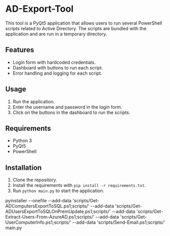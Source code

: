 # AD-Export-Tool

This tool is a PyQt5 application that allows users to run several PowerShell scripts related to Active Directory. The scripts are bundled with the application and are run in a temporary directory.

## Features

- Login form with hardcoded credentials.
- Dashboard with buttons to run each script.
- Error handling and logging for each script.

## Usage

1. Run the application.
2. Enter the username and password in the login form.
3. Click on the buttons in the dashboard to run the scripts.

## Requirements

- Python 3
- PyQt5
- PowerShell

## Installation

1. Clone the repository.
2. Install the requirements with `pip install -r requirements.txt`.
3. Run `python main.py` to start the application.

pyinstaller --onefile --add-data 'scripts/Get-ADComputersExportToSQL.ps1;scripts/' --add-data 'scripts/Get-ADUsersExportToSQLOnPremUpdate.ps1;scripts/' --add-data 'scripts/Get-Extract-Users-From-AzureAD.ps1;scripts/' --add-data 'scripts/Get-UserComputerInfo.ps1;scripts/' --add-data 'scripts/Send-Email.ps1;scripts/' main.py
